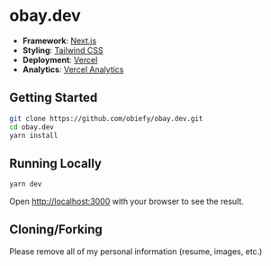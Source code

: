 # obay.dev

- **Framework**: [Next.js](https://nextjs.org/)
- **Styling**: [Tailwind CSS](https://tailwindcss.com)
- **Deployment**: [Vercel](https://vercel.com)
- **Analytics**: [Vercel Analytics](https://vercel.com/analytics)

## Getting Started

```bash
git clone https://github.com/obiefy/obay.dev.git
cd obay.dev
yarn install
```

## Running Locally

```bash
yarn dev
```

Open [http://localhost:3000](http://localhost:3000) with your browser to see the result.


## Cloning/Forking
Please remove all of my personal information (resume, images, etc.)

